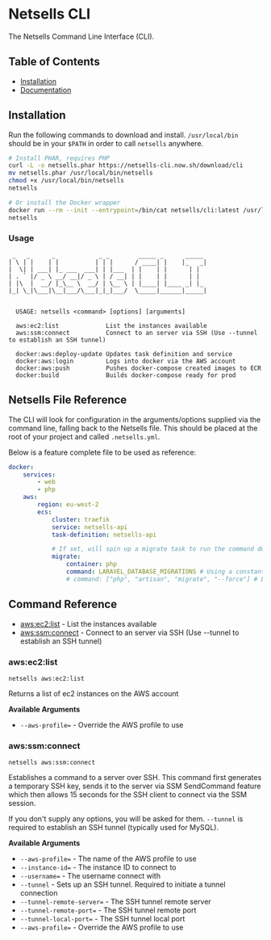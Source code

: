# Netsells CLI

The Netsells Command Line Interface (CLI).

## Table of Contents
- [Installation](#installation)
- [Documentation](#documentation)

## Installation

Run the following commands to download and install. `/usr/local/bin` should be in your `$PATH` in order to call `netsells` anywhere.

```bash
# Install PHAR, requires PHP
curl -L -o netsells.phar https://netsells-cli.now.sh/download/cli
mv netsells.phar /usr/local/bin/netsells
chmod +x /usr/local/bin/netsells
netsells

# Or install the Docker wrapper
docker run --rm --init --entrypoint=/bin/cat netsells/cli:latest /usr/local/bin/netsells-wrapper > /usr/local/bin/netsells
netsells
```

### Usage

```
 _   _      _            _ _        _____ _      _____
| \ | |    | |          | | |      / ____| |    |_   _|
|  \| | ___| |_ ___  ___| | |___  | |    | |      | |
| . ` |/ _ \ __/ __|/ _ \ | / __| | |    | |      | |
| |\  |  __/ |_\__ \  __/ | \__ \ | |____| |____ _| |_
|_| \_|\___|\__|___/\___|_|_|___/  \_____|______|_____|


  USAGE: netsells <command> [options] [arguments]

  aws:ec2:list             List the instances available
  aws:ssm:connect          Connect to an server via SSH (Use --tunnel to establish an SSH tunnel)

  docker:aws:deploy-update Updates task definition and service
  docker:aws:login         Logs into docker via the AWS account
  docker:aws:push          Pushes docker-compose created images to ECR
  docker:build             Builds docker-compose ready for prod
```

## Netsells File Reference

The CLI will look for configuration in the arguments/options supplied via the command line, falling back to the Netsells file. This should be placed at the root of your project and called `.netsells.yml`.

Below is a feature complete file to be used as reference:

```yaml
docker:
    services:
        - web
        - php
    aws:
        region: eu-west-2
        ecs:
            cluster: traefik
            service: netsells-api
            task-definition: netsells-api

            # If set, will spin up a migrate task to run the command during an update
            migrate:
                container: php
                command: LARAVEL_DATABASE_MIGRATIONS # Using a constant
                # command: ["php", "artisan", "migrate", "--force"] # List syntax, same as dockerfile - https://docs.docker.com/engine/reference/builder/#cmd
```

## Command Reference

* [aws:ec2:list](#awsec2list) - List the instances available
* [aws:ssm:connect](#awsssmconnect) - Connect to an server via SSH (Use --tunnel to establish an SSH tunnel)


### aws:ec2:list

```
netsells aws:ec2:list
```

Returns a list of ec2 instances on the AWS account

**Available Arguments**
* `--aws-profile=` - Override the AWS profile to use

### aws:ssm:connect

```
netsells aws:ssm:connect
```

Establishes a command to a server over SSH. This command first generates a temporary SSH key, sends it to the server via SSM SendCommand feature which then allows 15 seconds for the SSH client to connect via the SSM session.

If you don't supply any options, you will be asked for them. `--tunnel` is required to establish an SSH tunnel (typically used for MySQL).

**Available Arguments**
* `--aws-profile=` - The name of the AWS profile to use
* `--instance-id=` - The instance ID to connect to
* `--username=` - The username connect with
* `--tunnel` - Sets up an SSH tunnel. Required to initiate a tunnel connection
* `--tunnel-remote-server=` - The SSH tunnel remote server
* `--tunnel-remote-port=` - The SSH tunnel remote port
* `--tunnel-local-port=` - The SSH tunnel local port
* `--aws-profile=` - Override the AWS profile to use
